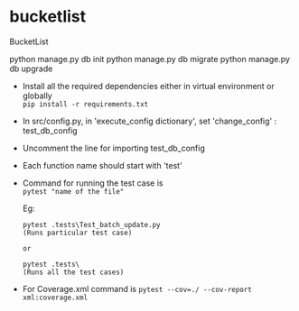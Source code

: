 # bucketlist
BucketList 


python manage.py db init
python manage.py db migrate
python manage.py db upgrade


- Install all the required dependencies either in virtual environment or globally  
   `pip install -r requirements.txt` 

- In src/config.py, in 'execute_config dictionary', set 'change_config' : test_db_config
- Uncomment the line for importing test_db_config

- Each function name should start with 'test'

- Command for running the test case is       
   `pytest "name of the file"`

   Eg:

      pytest .tests\Test_batch_update.py
      (Runs particular test case)

      or
      
      pytest .tests\
      (Runs all the test cases)

- For Coverage.xml command is 
   `pytest --cov=./ --cov-report xml:coverage.xml`